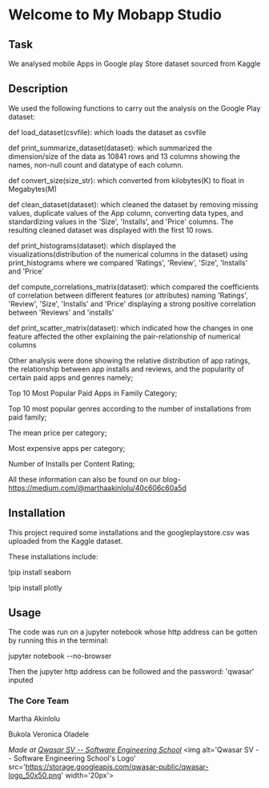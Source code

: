 # Welcome to My Mobapp Studio
## Task
We analysed mobile Apps in Google play Store dataset sourced from Kaggle 

## Description
We used the following functions to carry out the analysis on the Google Play dataset:

def load_dataset(csvfile): which loads the dataset as csvfile

def print_summarize_dataset(dataset): which summarized the dimension/size of the data as 10841 rows and 13 columns 
                                    showing the names, non-null count and datatype of each column. 

def convert_size(size_str): which converted from kilobytes(K) to float in Megabytes(M)

def clean_dataset(dataset): which cleaned the dataset  by removing missing values, duplicate values of the App column, 
                            converting data types, and standardizing values in the 'Size', 'Installs', and 'Price' columns.
                            The resulting cleaned dataset was displayed with the first 10 rows.

def print_histograms(dataset): which displayed the visualizations(distribution of the numerical columns in the dataset) using print_histograms
                                where we compared 'Ratings', 'Review', 'Size', 'Installs' and 'Price'

def compute_correlations_matrix(dataset): which compared the coefficients of correlation between different features (or attributes) naming 
                                        'Ratings', 'Review', 'Size', 'Installs' and 'Price' displaying a strong positive correlation between 'Reviews' and 'installs' 

def print_scatter_matrix(dataset): which indicated how the changes in one feature affected the other explaining the pair-relationship of numerical columns

Other analysis were done showing the relative distribution of app ratings, the relationship 
between app installs and reviews, and the popularity of certain paid apps and genres namely;

Top 10 Most Popular Paid Apps in Family Category; 

Top 10 most popular genres according to the number of installations from paid family;

The mean price per category;

Most expensive apps per category;

Number of Installs per Content Rating;

All these information can also be found on our blog- https://medium.com/@marthaakinlolu/40c606c60a5d

## Installation
This project required some installations and the googleplaystore.csv was uploaded from the Kaggle dataset.

These installations include:

!pip install seaborn

!pip install plotly

## Usage
The code was run on a jupyter notebook whose http address can be gotten by running this in the terminal:

jupyter notebook --no-browser

Then the jupyter http address can be followed and the password: 'qwasar' inputed

### The Core Team
Martha Akinlolu

Bukola Veronica Oladele

<span><i>Made at <a href='https://qwasar.io'>Qwasar SV -- Software Engineering School</a></i></span>
<span><img alt='Qwasar SV -- Software Engineering School's Logo' src='https://storage.googleapis.com/qwasar-public/qwasar-logo_50x50.png' width='20px'></span>
